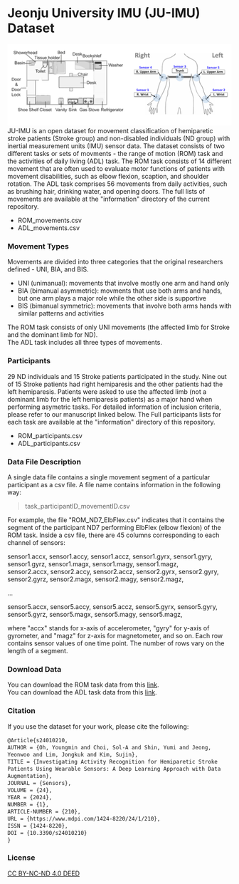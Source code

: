 # Jeonju University IMU (JU-IMU) Dataset
![](./figure/Figure1_Location_Sensors.png)
JU-IMU is an open dataset for movement classification of hemiparetic stroke patients (Stroke group) and non-disabled individuals (ND group) with inertial measurement units (IMU) sensor data.
The dataset consists of two different tasks or sets of movments - the range of motion (ROM) task and the activities of daily living (ADL) task.
The ROM task consists of 14 different movement that are often used to evaluate motor functions of patients with movement disabilities, such as elbow flexion, scaption, and shoulder rotation.
The ADL task comprises 56 movements from daily activities, such as brushing hair, drinking water, and opening doors. The full lists of movements are available at the "information" directory of the current repository.

* ROM_movements.csv
* ADL_movements.csv

### Movement Types
Movements are divided into three categories that the original researchers defined - UNI, BIA, and BIS.
* UNI (unimanual): movements that involve mostly one arm and hand only
* BIA (bimanual asymmetric): movments that use both arms and hands, but one arm plays a major role while the other side is supportive
* BIS (bimanual symmetric): movements that involve both arms hands with similar patterns and activities

The ROM task consists of only UNI movements (the affected limb for Stroke and the dominant limb for ND).  
The ADL task includes all three types of movements.

### Participants
29 ND individuals and 15 Stroke patients participated in the study. Nine out of 15 Stroke patients had right hemiparesis and the other patients had the left hemiparesis.
Patients were asked to use the affected limb (not a dominant limb for the left hemiparesis patients) as a major hand when performing asymetric tasks.
For detailed information of inclusion criteria, please refer to our manuscript linked below.
The Full participants lists for each task are available at the "information" directory of this repository.

* ROM_participants.csv
* ADL_participants.csv

### Data File Description
A single data file contains a single movement segment of a particular participant as a csv file.
A file name contains information in the following way:  
> task_participantID_movementID.csv

For example, the file "ROM_ND7_ElbFlex.csv" indicates that it contains the segment of the participant ND7 performing ElbFlex (elbow flexion) of the ROM task.
Inside a csv file, there are 45 columns corresponding to each channel of sensors:

sensor1.accx, sensor1.accy, sensor1.accz, sensor1.gyrx, sensor1.gyry, sensor1.gyrz, sensor1.magx, sensor1.magy, sensor1.magz,  
sensor2.accx, sensor2.accy, sensor2.accz, sensor2.gyrx, sensor2.gyry, sensor2.gyrz, sensor2.magx, sensor2.magy, sensor2.magz, 

...  

sensor5.accx, sensor5.accy, sensor5.accz, sensor5.gyrx, sensor5.gyry, sensor5.gyrz, sensor5.magx, sensor5.magy, sensor5.magz,


where "accx" stands for x-axis of accelerometer, "gyry" for y-axis of gyrometer, and "magz" for z-axis for magnetometer, and so on.
Each row contains sensor values of one time point. The number of rows vary on the length of a segment.

### Download Data
You can download the ROM task data from this [link](https://drive.google.com/file/d/1eEyhzYpXS73MEPi7bzxILQs-J1V8wg0J/view?usp=sharing).  
You can download the ADL task data from this [link](https://drive.google.com/file/d/13YmrwgX581fO3z2EC2dRCM8hFbzD7Z2R/view?usp=sharing).

### Citation
If you use the dataset for your work, please cite the following:
```
@Article{s24010210,
AUTHOR = {Oh, Youngmin and Choi, Sol-A and Shin, Yumi and Jeong, Yeonwoo and Lim, Jongkuk and Kim, Sujin},
TITLE = {Investigating Activity Recognition for Hemiparetic Stroke Patients Using Wearable Sensors: A Deep Learning Approach with Data Augmentation},
JOURNAL = {Sensors},
VOLUME = {24},
YEAR = {2024},
NUMBER = {1},
ARTICLE-NUMBER = {210},
URL = {https://www.mdpi.com/1424-8220/24/1/210},
ISSN = {1424-8220},
DOI = {10.3390/s24010210}
}
```

### License
[CC BY-NC-ND 4.0 DEED](https://creativecommons.org/licenses/by-nc-nd/4.0/)










